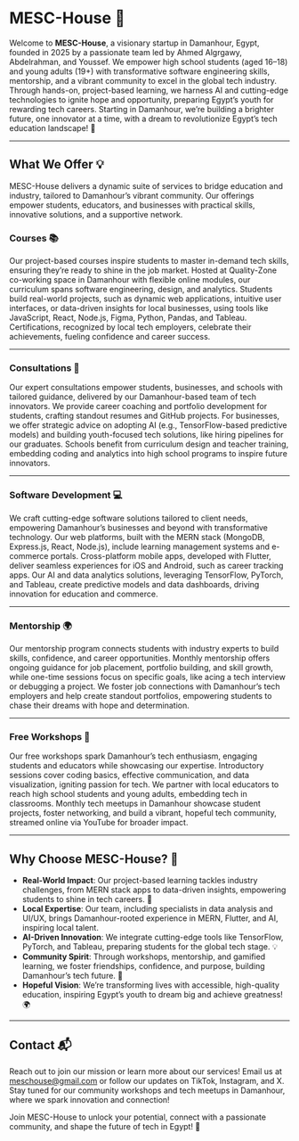# MESC-House 🌟

Welcome to **MESC-House**, a visionary startup in Damanhour, Egypt, founded in 2025 by a passionate team led by Ahmed Algrgawy, Abdelrahman, and Youssef. We empower high school students (aged 16–18) and young adults (19+) with transformative software engineering skills, mentorship, and a vibrant community to excel in the global tech industry. Through hands-on, project-based learning, we harness AI and cutting-edge technologies to ignite hope and opportunity, preparing Egypt’s youth for rewarding tech careers. Starting in Damanhour, we’re building a brighter future, one innovator at a time, with a dream to revolutionize Egypt’s tech education landscape! 🚀

---

## What We Offer 💡

MESC-House delivers a dynamic suite of services to bridge education and industry, tailored to Damanhour’s vibrant community. Our offerings empower students, educators, and businesses with practical skills, innovative solutions, and a supportive network.

### Courses 📚
Our project-based courses inspire students to master in-demand tech skills, ensuring they’re ready to shine in the job market. Hosted at Quality-Zone co-working space in Damanhour with flexible online modules, our curriculum spans software engineering, design, and analytics. Students build real-world projects, such as dynamic web applications, intuitive user interfaces, or data-driven insights for local businesses, using tools like JavaScript, React, Node.js, Figma, Python, Pandas, and Tableau. Certifications, recognized by local tech employers, celebrate their achievements, fueling confidence and career success.

---

### Consultations 🤝
Our expert consultations empower students, businesses, and schools with tailored guidance, delivered by our Damanhour-based team of tech innovators. We provide career coaching and portfolio development for students, crafting standout resumes and GitHub projects. For businesses, we offer strategic advice on adopting AI (e.g., TensorFlow-based predictive models) and building youth-focused tech solutions, like hiring pipelines for our graduates. Schools benefit from curriculum design and teacher training, embedding coding and analytics into high school programs to inspire future innovators.

---

### Software Development 💻
We craft cutting-edge software solutions tailored to client needs, empowering Damanhour’s businesses and beyond with transformative technology. Our web platforms, built with the MERN stack (MongoDB, Express.js, React, Node.js), include learning management systems and e-commerce portals. Cross-platform mobile apps, developed with Flutter, deliver seamless experiences for iOS and Android, such as career tracking apps. Our AI and data analytics solutions, leveraging TensorFlow, PyTorch, and Tableau, create predictive models and data dashboards, driving innovation for education and commerce.

---

### Mentorship 🌍
Our mentorship program connects students with industry experts to build skills, confidence, and career opportunities. Monthly mentorship offers ongoing guidance for job placement, portfolio building, and skill growth, while one-time sessions focus on specific goals, like acing a tech interview or debugging a project. We foster job connections with Damanhour’s tech employers and help create standout portfolios, empowering students to chase their dreams with hope and determination.

---

### Free Workshops 🎉
Our free workshops spark Damanhour’s tech enthusiasm, engaging students and educators while showcasing our expertise. Introductory sessions cover coding basics, effective communication, and data visualization, igniting passion for tech. We partner with local educators to reach high school students and young adults, embedding tech in classrooms. Monthly tech meetups in Damanhour showcase student projects, foster networking, and build a vibrant, hopeful tech community, streamed online via YouTube for broader impact.

---

## Why Choose MESC-House? 🚀
- **Real-World Impact**: Our project-based learning tackles industry challenges, from MERN stack apps to data-driven insights, empowering students to shine in tech careers. 🌟
- **Local Expertise**: Our team, including specialists in data analysis and UI/UX, brings Damanhour-rooted experience in MERN, Flutter, and AI, inspiring local talent.
- **AI-Driven Innovation**: We integrate cutting-edge tools like TensorFlow, PyTorch, and Tableau, preparing students for the global tech stage. 💡
- **Community Spirit**: Through workshops, mentorship, and gamified learning, we foster friendships, confidence, and purpose, building Damanhour’s tech future. 🤝
- **Hopeful Vision**: We’re transforming lives with accessible, high-quality education, inspiring Egypt’s youth to dream big and achieve greatness! 🌍

---

## Contact 📬
Reach out to join our mission or learn more about our services! Email us at meschouse@gmail.com or follow our updates on TikTok, Instagram, and X. Stay tuned for our community workshops and tech meetups in Damanhour, where we spark innovation and connection!

Join MESC-House to unlock your potential, connect with a passionate community, and shape the future of tech in Egypt! 🚀
